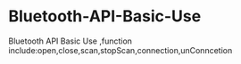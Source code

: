 # Bluetooth-API-Basic-Use
Bluetooth API Basic Use ,function include:open,close,scan,stopScan,connection,unConncetion
